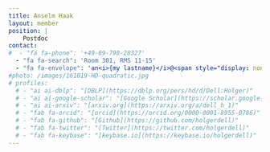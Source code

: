 ```yaml
---
title: Anselm Haak
layout: member
position: |
    Postdoc
contact:
#  - "fa fa-phone": '+49-69-798-28327'
  - "fa fa-search": 'Room 301, RMS 11-15'
  - "fa fa-envelope": 'an<i>{my lastname}</i>@<span style="display: none;">ignoreme-</span><span>em.uni-frankfurt.de</span>'
#photo: /images/161019-HD-quadratic.jpg
# profiles:
  # - "ai ai-dblp": "[DBLP](https://dblp.org/pers/hd/d/Dell:Holger)"
  # - "ai ai-google-scholar": "[Google Scholar](https://scholar.google.de/citations?user=zcZSZ4MAAAAJ)"
  # - "ai ai-arxiv": "[arxiv.org](https://arxiv.org/a/dell_h_1)"
  # - "fab fa-orcid": "[orcid](https://orcid.org/0000-0001-8955-0786)"
  # - "fab fa-github": "[Github](https://github.com/holgerdell)"
  # - "fab fa-twitter": "[Twitter](https://twitter.com/holgerdell)"
  # - "fab fa-keybase": "[keybase.io](https://keybase.io/holgerdell)"
---
```

